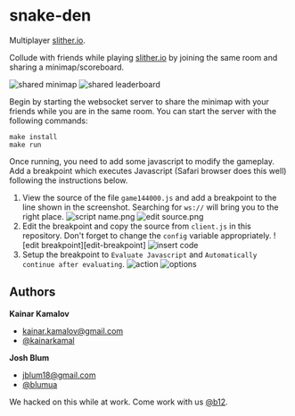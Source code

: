 # snake-den
Multiplayer [slither.io](http://slither.io).

Collude with friends while playing [slither.io](http://slither.io) by joining
the same room and sharing a minimap/scoreboard.

![shared minimap][shared-minimap]
![shared leaderboard][shared-leaderboard]

Begin by starting the websocket server to share the minimap with your friends
while you are in the same room. You can start the server with the following
commands:

```
make install
make run
```

Once running, you need to add some javascript to modify the gameplay. Add a
breakpoint which executes Javascript (Safari browser does this well) following
the instructions below.

1. View the source of the file `game144000.js` and add a breakpoint to the line
   shown in the screenshot. Searching for `ws://` will bring you to the right
   place.
![script name.png][script-name]
![edit source.png][edit-source]
2. Edit the breakpoint and copy the source from `client.js` in this repository.
   Don't forget to change the `config` variable appropriately.
![edit breakpoint][edit-breakpoint]
![insert code][insert-code]
3. Setup the breakpoint to `Evaluate Javascript` and `Automatically continue
   after evaluating`.
![action][action]
![options][options]

## Authors

**Kainar Kamalov**
+ [kainar.kamalov@gmail.com](mailto:kainar.kamalov@gmail.com)
+ [@kainarkamal](https://twitter.com/kainarkamal)

**Josh Blum**
+ [jblum18@gmail.com](mailto:jblum18@gmail.com)
+ [@blumua](https://twitter.com/blumua)

We hacked on this while at work. Come work with us
[@b12](https://b12.io/about/#/Team).

[shared-minimap]: https://github.com/kkamalov/snake-den/raw/master/screenshots/shared-minimap.png "Shared Minimap"
[shared-leaderboard]: https://github.com/kkamalov/snake-den/raw/master/screenshots/shared-leaderboard.png "Shared Leaderboard"
[script-name]: https://github.com/kkamalov/snake-den/raw/master/screenshots/script-name.png "Script Name"
[edit-source]: https://github.com/kkamalov/snake-den/raw/master/screenshots/edit-source.png "Edit Source"
[insert-code]: https://github.com/kkamalov/snake-den/raw/master/screenshots/insert-code.png "Insert Code"
[action]: https://github.com/kkamalov/snake-den/raw/master/screenshots/action.png "Breakpoint Action"
[options]: https://github.com/kkamalov/snake-den/raw/master/screenshots/options.png "Breakpoint Options"
